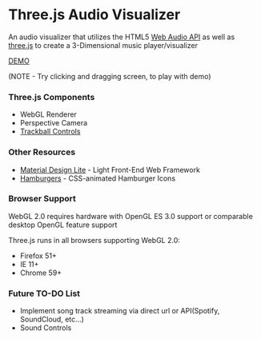 # Three.js Audio Visualizer

An audio visualizer that utilizes the HTML5 [Web Audio API](https://developer.mozilla.org/en-US/docs/Web/API/Web_Audio_API#Web_audio_concepts_and_usage) as well as [three.js](https://threejs.org) to create a 3-Dimensional music player/visualizer

[DEMO](https://circle-audio-visualizer.glitch.me/)

(NOTE - Try clicking and dragging screen,  to play with demo)

### Three.js Components

* WebGL Renderer
* Perspective Camera
* [Trackball Controls](https://github.com/mrdoob/three.js/blob/master/examples/js/controls/TrackballControls.js)

### Other Resources

* [Material Design Lite](https://getmdl.io/) - Light Front-End Web Framework
* [Hamburgers](https://jonsuh.com/hamburgers/) - CSS-animated Hamburger Icons 

### Browser Support

WebGL 2.0 requires hardware with OpenGL ES 3.0 support or comparable desktop OpenGL feature support

Three.js runs in all browsers supporting WebGL 2.0:

* Firefox 51+ 
* IE 11+
* Chrome 59+

### Future TO-DO List

* Implement song track streaming via direct url or API(Spotify, SoundCloud, etc...)
* Sound Controls



